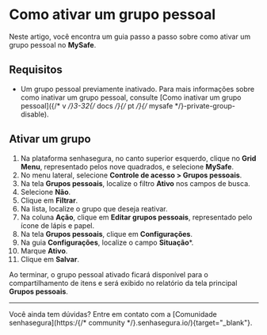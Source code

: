 # Como ativar um grupo pessoal

Neste artigo, você encontra um guia passo a passo sobre como ativar um grupo pessoal no **MySafe**.

## Requisitos

* Um grupo pessoal previamente inativado. Para mais informações sobre como inativar um grupo pessoal, consulte
[Como inativar um grupo pessoal]({/* v */}3-32{/* docs */}{/* pt */}{/* mysafe */}-private-group-disable).

## Ativar um grupo

1. Na plataforma senhasegura, no canto superior esquerdo, clique no **Grid Menu**, representado pelos nove quadrados, e selecione **MySafe**.
2. No menu lateral, selecione **Controle de acesso > Grupos pessoais**.
3. Na tela **Grupos pessoais**, localize o filtro **Ativo** nos campos de busca.
4. Selecione **Não**.
5. Clique em **Filtrar**.
6. Na lista, localize o grupo que deseja reativar.
7. Na coluna **Ação**, clique em **Editar grupos pessoais**, representado pelo ícone de lápis e papel.
8. Na tela **Grupos pessoais**, clique em **Configurações**.
9. Na guia **Configurações**, localize o campo **Situação***. 
10. Marque **Ativo**.
11. Clique em **Salvar**.


Ao terminar, o grupo pessoal ativado ficará disponível para o compartilhamento de itens e será exibido no relatório da tela principal **Grupos pessoais**.

***

Você ainda tem dúvidas? Entre em contato com a  [Comunidade senhasegura](https:/{/* community */}.senhasegura.io/){target="_blank"}.